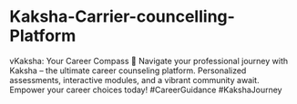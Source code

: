 # Kaksha-Carrier-councelling-Platform
vKaksha: Your Career Compass 🚀  Navigate your professional journey with Kaksha – the ultimate career counseling platform. Personalized assessments, interactive modules, and a vibrant community await. Empower your career choices today! #CareerGuidance #KakshaJourney
